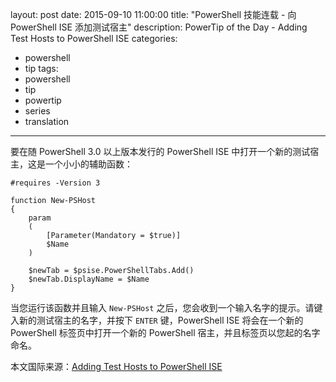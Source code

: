 ﻿layout: post
date: 2015-09-10 11:00:00
title: "PowerShell 技能连载 - 向 PowerShell ISE 添加测试宿主"
description: PowerTip of the Day - Adding Test Hosts to PowerShell ISE
categories:
- powershell
- tip
tags:
- powershell
- tip
- powertip
- series
- translation
---
要在随 PowerShell 3.0 以上版本发行的 PowerShell ISE 中打开一个新的测试宿主，这是一个小小的辅助函数：

    #requires -Version 3
    
    function New-PSHost
    {
        param
        (
            [Parameter(Mandatory = $true)]
            $Name
        )
    
        $newTab = $psise.PowerShellTabs.Add()
        $newTab.DisplayName = $Name
    }

当您运行该函数并且输入 `New-PSHost` 之后，您会收到一个输入名字的提示。请键入新的测试宿主的名字，并按下 `ENTER` 键，PowerShell ISE 将会在一个新的 PowerShell 标签页中打开一个新的 PowerShell 宿主，并且标签页以您起的名字命名。

<!--more-->
本文国际来源：[Adding Test Hosts to PowerShell ISE](http://community.idera.com/powershell/powertips/b/tips/posts/adding-test-hosts-to-powershell-ise)
